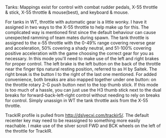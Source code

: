 Tanks: 
Mappings exist for control with combat rudder pedals, X-55 throttle & stick, X-55 throttle & mouse(best), and keyboard & mouse. 

For tanks in WT, throttle with automatic gear is a little wonky. I have it assigned in two ways to the X-55 throttle to help make up for this. The complicated way is mentioned first since the default behaviour can cause unexpected ramming of team mates during spawn. 
The tank throttle is assigned to the x-55 throttle with the 0-49% range covering reverse gear and acceleration, 50% covering a shady neutral, and 51-100% covering positive acceleration with the game choosing the correct gear for you as necessary. 
In this mode you'll need to make use of the left and right brakes for proper control. The left brake is the left button on the back of the throttle near the finger tips natural resting position, referred to as H by Saitek. The right break is the button I to the right of the last one mentioned. 
For added convenience, both breaks are also mapped together under one button: on the throttle rotary 2-G push button next to the top thumb stick. 
If this mode is too much of a hassle, you can just use the H3 thumb stick next to the dual breaks for forward-back-left-right control without needing to rely on breaks for control. Simply unassign in WT the tank throttle axis from the X-55 throttle.

TrackIR profile is pulled from http://dslyecxi.com/trackir5/. The default recenter key may need to be reassigned to something more easily reachable. I make use of the silver scroll FWD and BCK wheels on the left of the throttle for TrackIR.